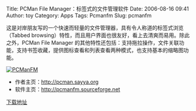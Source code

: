 Title: PCMan File Manager：标签式的文件管理软件
Date: 2006-08-16 09:41
Author: toy
Category: Apps
Tags: Pcmanfm
Slug: pcmanfm

这是对岸朋友写的一个快速而轻量的文件管理器，具有令人称道的标签式浏览（Tabbed
browsing）特性，而且用户界面也很友好，看上去清爽而易用。除此之外，PCMan
File Manager
的其他特性还包括：支持拖拉操作，文件关联功能，支持书签收藏，提供图标查看和列表查看两种模式，也支持基本的缩略图功能。

[![PCManFM](http://i.linuxtoy.org/i/pcmanfm_s.png)](http://i.linuxtoy.org/i/pcmanfm.png)

* 作者主页：<http://pcman.sayya.org>  
* 软件主页：<http://pcmanfm.sourceforge.net>

[下载地址](http://sourceforge.net/project/showfiles.php?group_id=156956&package_id=175349&release_id=437525)
